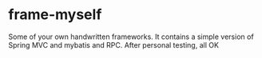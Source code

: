 # frame-myself
Some of your own handwritten frameworks.
It contains a simple version of Spring MVC and mybatis and RPC. After personal testing, all OK

